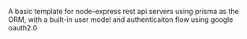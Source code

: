 A basic template for node-express rest api servers using prisma as the ORM, with a built-in user model and authenticaiton flow using google oauth2.0